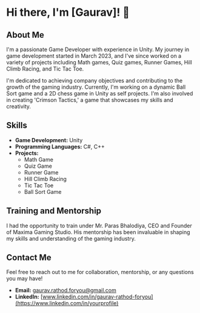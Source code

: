 # Hi there, I'm [Gaurav]! 👋

## About Me

I'm a passionate Game Developer with experience in Unity. My journey in game development started in March 2023, and I've since worked on a variety of projects including Math games, Quiz games, Runner Games, Hill Climb Racing, and Tic Tac Toe.

I'm dedicated to achieving company objectives and contributing to the growth of the gaming industry. Currently, I'm working on a dynamic Ball Sort game and a 2D chess game in Unity as self projects. I'm also involved in creating 'Crimson Tactics,' a game that showcases my skills and creativity.

## Skills

- **Game Development:** Unity
- **Programming Languages:** C#, C++
- **Projects:**
  - Math Game
  - Quiz Game
  - Runner Game
  - Hill Climb Racing
  - Tic Tac Toe
  - Ball Sort Game 

## Training and Mentorship
I had the opportunity to train under Mr. Paras Bhalodiya, CEO and Founder of Maxima Gaming Studio. His mentorship has been invaluable in shaping my skills and understanding of the gaming industry.

## Contact Me

Feel free to reach out to me for collaboration, mentorship, or any questions you may have!

- **Email:** [gaurav.rathod.foryou@gmail.com](mailto:your.email@example.com)
- **LinkedIn:** [www.linkedin.com/in/gaurav-rathod-foryou](https://www.linkedin.com/in/yourprofile)
